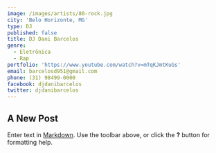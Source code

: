 ```yaml
---
image: /images/artists/80-rock.jpg
city: 'Belo Horizonte, MG'
type: DJ
published: false
title: DJ Dani Barcelos
genre:
  - Eletrônica
  - Rap
portfolio: 'https://www.youtube.com/watch?v=mTqKJmtKuGs'
email: barcelosd951@gmail.com
phone: (31) 98499-0000
facebook: djdanibarcelos
twitter: djdanibarcelos
---
```

## A New Post

Enter text in [Markdown](http://daringfireball.net/projects/markdown/). Use the toolbar above, or click the **?** button for formatting help.
